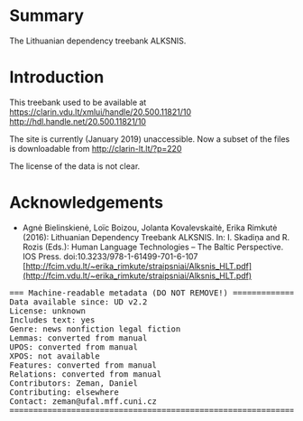 # Summary

The Lithuanian dependency treebank ALKSNIS.

# Introduction

This treebank used to be available at
https://clarin.vdu.lt/xmlui/handle/20.500.11821/10
http://hdl.handle.net/20.500.11821/10

The site is currently (January 2019) unaccessible.
Now a subset of the files is downloadable from http://clarin-lt.lt/?p=220

The license of the data is not clear.

# Acknowledgements

* Agnė Bielinskienė, Loïc Boizou, Jolanta Kovalevskaitė, Erika Rimkutė (2016): Lithuanian Dependency Treebank ALKSNIS.
  In: I. Skadiņa and R. Rozis (Eds.): Human Language Technologies – The Baltic Perspective. IOS Press.
  doi:10.3233/978-1-61499-701-6-107
  [http://fcim.vdu.lt/~erika_rimkute/straipsniai/Alksnis_HLT.pdf](http://fcim.vdu.lt/~erika_rimkute/straipsniai/Alksnis_HLT.pdf)


<pre>
=== Machine-readable metadata (DO NOT REMOVE!) ================================
Data available since: UD v2.2
License: unknown
Includes text: yes
Genre: news nonfiction legal fiction
Lemmas: converted from manual
UPOS: converted from manual
XPOS: not available
Features: converted from manual
Relations: converted from manual
Contributors: Zeman, Daniel
Contributing: elsewhere
Contact: zeman@ufal.mff.cuni.cz
===============================================================================
</pre>
